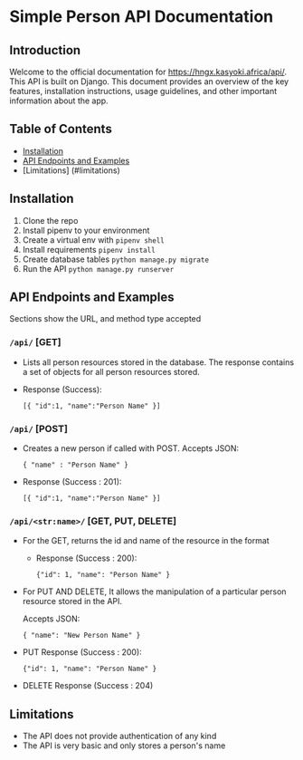 # Simple Person API Documentation

## Introduction

Welcome to the official documentation for https://hngx.kasyoki.africa/api/. This API is built on Django. This document provides an overview of the key features, installation instructions, usage guidelines, and other important information about the app.

## Table of Contents

- [Installation](#installation)
- [API Endpoints and Examples](#api-endpoints)
- [Limitations] (#limitations)

## Installation

1. Clone the repo
2. Install pipenv to your environment
3. Create a virtual env with `pipenv shell`
4. Install requirements `pipenv install`
5. Create database tables `python manage.py migrate`
6. Run the API `python manage.py runserver`

## API Endpoints and Examples

Sections show the URL, and method type accepted

### `/api/` [GET]

- Lists all person resources stored in the database. The response contains a set of objects for all person resources stored.

- Response (Success):

  ```
  [{ "id":1, "name":"Person Name" }]
  ```

### `/api/` [POST]

- Creates a new person if called with POST. Accepts JSON:
  ```
  { "name" : "Person Name" }
  ```
- Response (Success : 201):
  ```
  [{ "id":1, "name":"Person Name" }]
  ```

### `/api/<str:name>/` [GET, PUT, DELETE]

- For the GET, returns the id and name of the resource in the format

  - Response (Success : 200):
    ```
    {"id": 1, "name": "Person Name" }
    ```

- For PUT AND DELETE, It allows the manipulation of a particular person resource stored in the API.

  Accepts JSON:

  ```
  { "name": "New Person Name" }
  ```

- PUT Response (Success : 200):
  ```
  {"id": 1, "name": "Person Name" }
  ```
- DELETE Response (Success : 204)

## Limitations

- The API does not provide authentication of any kind
- The API is very basic and only stores a person's name
